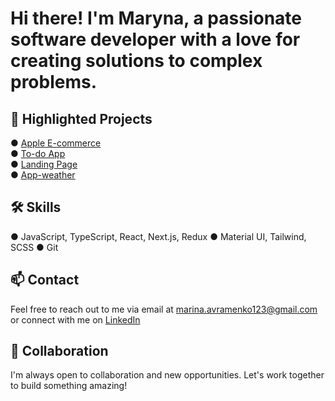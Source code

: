 # Hi there! I'm Maryna, a passionate software developer with a love for creating solutions to complex problems.

## 🌟 Highlighted Projects

● [Apple E-commerce](https://github.com/AvramenkoMarina/phone_catalog)  
● [To-do App](https://github.com/AvramenkoMarina/todo_app)  
● [Landing Page](https://github.com/AvramenkoMarina/landing_page)  
● [App-weather](https://github.com/AvramenkoMarina/app-weather)

## 🛠️ Skills
● JavaScript, TypeScript, React, Next.js, Redux
● Material UI, Tailwind, SCSS
● Git

## 📫 Contact
Feel free to reach out to me via email at marina.avramenko123@gmail.com or connect with me on [LinkedIn](https://www.linkedin.com/in/maryna-avramenko-a30296355/)

## 🤝 Collaboration
I'm always open to collaboration and new opportunities. Let's work together to build something amazing!
